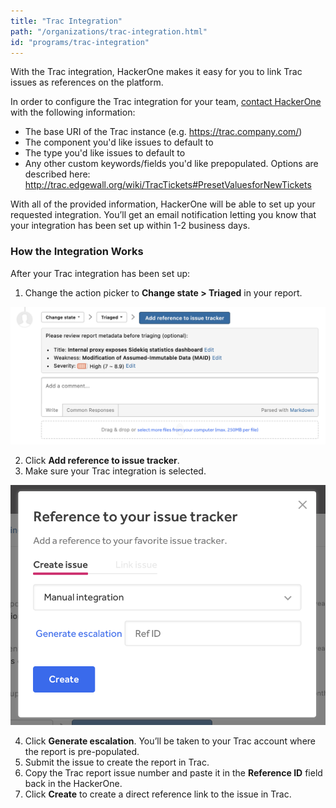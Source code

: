 ```yaml
---
title: "Trac Integration"
path: "/organizations/trac-integration.html"
id: "programs/trac-integration"
---
```


With the Trac integration, HackerOne makes it easy for you to link Trac issues as references on the platform.

In order to configure the Trac integration for your team, [contact HackerOne](https://support.hackerone.com/hc/en-us/requests/new) with the following information:

- The base URI of the Trac instance (e.g. https://trac.company.com/)
- The component you'd like issues to default to
- The type you'd like issues to default to
- Any other custom keywords/fields you'd like prepopulated. Options are described here: http://trac.edgewall.org/wiki/TracTickets#PresetValuesforNewTickets

With all of the provided information, HackerOne will be able to set up your requested integration. You’ll get an email notification letting you know that your integration has been set up within 1-2 business days.

### How the Integration Works
After your Trac integration has been set up:
1. Change the action picker to **Change state > Triaged** in your report.

![integrations](./images/add-integration-reference.png)

2. Click **Add reference to issue tracker**.
3. Make sure your Trac integration is selected.

![integration](./images/issue-tracker-reference.png)

4. Click **Generate escalation**. You’ll be taken to your Trac account where the report is pre-populated.
3. Submit the issue to create the report in Trac.
4. Copy the Trac report issue number and paste it in the **Reference ID** field back in the HackerOne.
5. Click **Create** to create a direct reference link to the issue in Trac.  
